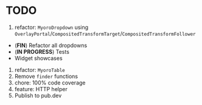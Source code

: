 # TODO

1. refactor: `MyoroDropdown` using `OverlayPortal`/`CompositedTransformTarget`/`CompositedTransformFollower`

- (**FIN**) Refactor all dropdowns
- (**IN PROGRESS**) Tests
- Widget showcases

1. refactor: `MyoroTable`
1. Remove `finder` functions
1. chore: 100% code coverage
1. feature: HTTP helper
1. Publish to pub.dev
